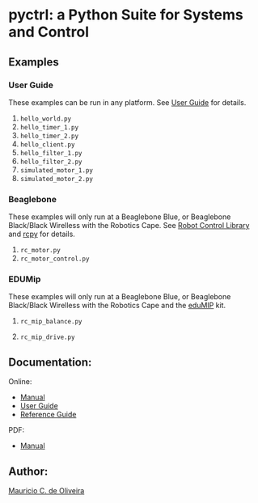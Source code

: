 # pyctrl: a Python Suite for Systems and Control

## Examples

### User Guide

These examples can be run in any platform. See [User
Guide](http://guitar.ucsd.edu/pyctrl/html/user_guide.html) for
details.

1. `hello_world.py`
5. `hello_timer_1.py`
6. `hello_timer_2.py`
2. `hello_client.py`
3. `hello_filter_1.py`
4. `hello_filter_2.py`
5. `simulated_motor_1.py`
6. `simulated_motor_2.py`

### Beaglebone

These examples will only run at a Beaglebone Blue, or Beaglebone Black/Black Wirelless with the Robotics Cape. See [Robot Control Library](http://www.strawsondesign.com/docs/librobotcontrol/index.html) and [rcpy](https://github.com/mcdeoliveira/rcpy) for details.

1. `rc_motor.py`
2. `rc_motor_control.py`

### EDUMip

These examples will only run at a Beaglebone Blue, or Beaglebone
Black/Black Wirelless with the Robotics Cape and the
[eduMIP](https://www.ucsdrobotics.org/edumip) kit.

1. `rc_mip_balance.py`


2. `rc_mip_drive.py`


## Documentation:

Online:

* [Manual](http://guitar.ucsd.edu/pyctrl/html/index.html)
* [User Guide](http://guitar.ucsd.edu/pyctrl/html/user_guide.html)
* [Reference Guide](http://guitar.ucsd.edu/pyctrl/html/reference_guide.html)

PDF:

* [Manual](http://guitar.ucsd.edu/pyctrl/pyctrl.pdf)

## Author:

[Mauricio C. de Oliveira](http://control.ucsd.edu/mauricio)
